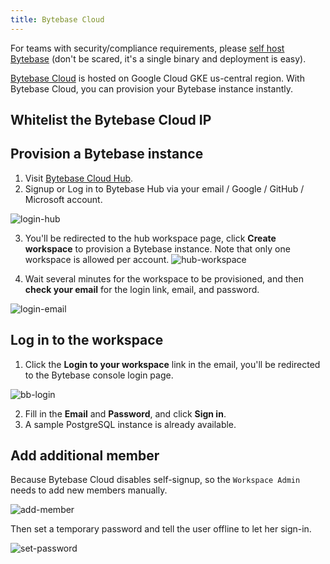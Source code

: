 ```yaml
---
title: Bytebase Cloud
---
```


<HintBlock type="info">

For teams with security/compliance requirements, please [self host Bytebase](/docs/get-started/self-host) (don't be scared, it's a single binary and deployment is easy).

</HintBlock>

[Bytebase Cloud](https://hub.bytebase.com/) is hosted on Google Cloud GKE us-central region. With Bytebase Cloud, you can provision your Bytebase instance instantly.

## Whitelist the Bytebase Cloud IP

<IncludeBlock url="/docs/get-started/install/whitelist-bytebase-ip"></IncludeBlock>

## Provision a Bytebase instance

1. Visit [Bytebase Cloud Hub](https://hub.bytebase.com/).
2. Signup or Log in to Bytebase Hub via your email / Google / GitHub / Microsoft account.

![login-hub](/content/docs/get-started/saas/login-hub.webp)

3. You'll be redirected to the hub workspace page, click **Create workspace** to provision a Bytebase instance. Note that only one workspace is allowed per account.
   ![hub-workspace](/content/docs/get-started/saas/hub-workspace.webp)

4. Wait several minutes for the workspace to be provisioned, and then **check your email** for the login link, email, and password.

![login-email](/content/docs/get-started/saas/login-email.webp)

## Log in to the workspace

1. Click the **Login to your workspace** link in the email, you'll be redirected to the Bytebase console login page.

![bb-login](/content/docs/get-started/saas/login.webp)

2. Fill in the **Email** and **Password**, and click **Sign in**.
3. A sample PostgreSQL instance is already available.

## Add additional member

Because Bytebase Cloud disables self-signup, so the `Workspace Admin` needs to add new members manually.

![add-member](/content/docs/get-started/saas/add-member.webp)

Then set a temporary password and tell the user offline to let her sign-in.

![set-password](/content/docs/get-started/saas/set-password.webp)
